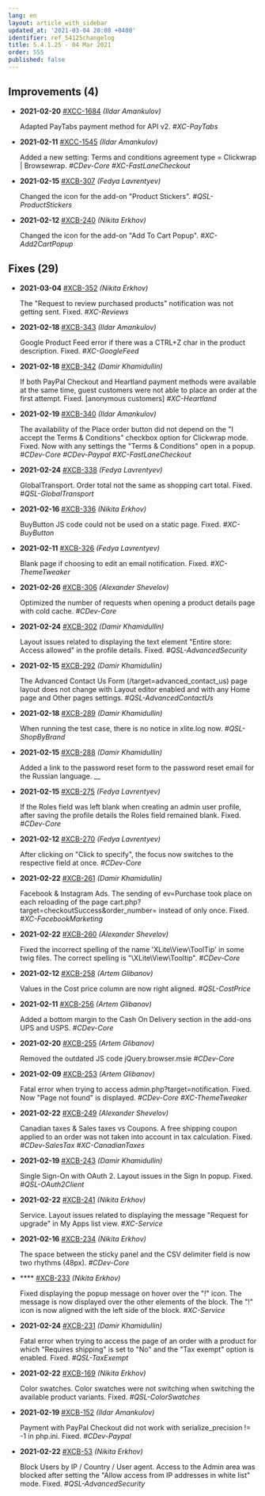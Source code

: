 ```yaml
---
lang: en
layout: article_with_sidebar
updated_at: '2021-03-04 20:08 +0400'
identifier: ref_54125changelog
title: 5.4.1.25 - 04 Mar 2021
order: 555
published: false
---
```

## Improvements (4)
* **2021-02-20** [#XCC-1684](https://sellerlabs.atlassian.net/browse/XCC-1684) _(Ildar Amankulov)_ 

  Adapted PayTabs payment method for API v2. _#XC-PayTabs_

* **2021-02-11** [#XCC-1545](https://sellerlabs.atlassian.net/browse/XCC-1545) _(Ildar Amankulov)_ 

  Added a new setting: Terms and conditions agreement type = Clickwrap | Browsewrap. _#CDev-Core #XC-FastLaneCheckout_

* **2021-02-15** [#XCB-307](https://sellerlabs.atlassian.net/browse/XCB-307) _(Fedya Lavrentyev)_ 

  Changed the icon for the add-on "Product Stickers". _#QSL-ProductStickers_

* **2021-02-12** [#XCB-240](https://sellerlabs.atlassian.net/browse/XCB-240) _(Nikita Erkhov)_ 

  Changed the icon for the add-on "Add To Cart Popup". _#XC-Add2CartPopup_


## Fixes (29)
* **2021-03-04** [#XCB-352](https://sellerlabs.atlassian.net/browse/XCB-352) _(Nikita Erkhov)_ 

  The "Request to review purchased products" notification was not getting sent. Fixed. _#XC-Reviews_

* **2021-02-18** [#XCB-343](https://sellerlabs.atlassian.net/browse/XCB-343) _(Ildar Amankulov)_ 

  Google Product Feed error if there was a CTRL+Z char in the product description. Fixed. _#XC-GoogleFeed_

* **2021-02-18** [#XCB-342](https://sellerlabs.atlassian.net/browse/XCB-342) _(Damir Khamidullin)_ 

  If both PayPal Checkout and Heartland payment methods were available at the same time, guest customers were not able to place an order at the first attempt. Fixed. [anonymous customers] _#XC-Heartland_

* **2021-02-19** [#XCB-340](https://sellerlabs.atlassian.net/browse/XCB-340) _(Ildar Amankulov)_ 

  The availability of the Place order button did not depend on the "I accept the Terms & Conditions" checkbox option for Clickwrap mode. Fixed. Now with any settings the "Terms & Conditions" open in a popup. _#CDev-Core #CDev-Paypal #XC-FastLaneCheckout_

* **2021-02-24** [#XCB-338](https://sellerlabs.atlassian.net/browse/XCB-338) _(Fedya Lavrentyev)_ 

  GlobalTransport. Order total not the same as shopping cart total. Fixed. _#QSL-GlobalTransport_

* **2021-02-16** [#XCB-336](https://sellerlabs.atlassian.net/browse/XCB-336) _(Nikita Erkhov)_ 

  BuyButton JS code could not be used on a static page. Fixed. _#XC-BuyButton_

* **2021-02-11** [#XCB-326](https://sellerlabs.atlassian.net/browse/XCB-326) _(Fedya Lavrentyev)_ 

  Blank page if choosing to edit an email notification. Fixed. _#XC-ThemeTweaker_

* **2021-02-26** [#XCB-306](https://sellerlabs.atlassian.net/browse/XCB-306) _(Alexander Shevelov)_ 

  Optimized the number of requests when opening a product details page with cold cache. _#CDev-Core_

* **2021-02-24** [#XCB-302](https://sellerlabs.atlassian.net/browse/XCB-302) _(Damir Khamidullin)_ 

  Layout issues related to displaying the text element "Entire store: Access allowed" in the profile details. Fixed. _#QSL-AdvancedSecurity_

* **2021-02-15** [#XCB-292](https://sellerlabs.atlassian.net/browse/XCB-292) _(Damir Khamidullin)_ 

  The Advanced Contact Us Form (/target=advanced_contact_us) page layout does not change with Layout editor enabled and with any Home page and Other pages settings. _#QSL-AdvancedContactUs_

* **2021-02-18** [#XCB-289](https://sellerlabs.atlassian.net/browse/XCB-289) _(Damir Khamidullin)_ 

  When running the test case, there is no notice in xlite.log now. _#QSL-ShopByBrand_

* **2021-02-15** [#XCB-288](https://sellerlabs.atlassian.net/browse/XCB-288) _(Damir Khamidullin)_ 

  Added a link to the password reset form to the password reset email for the Russian language. __

* **2021-02-15** [#XCB-275](https://sellerlabs.atlassian.net/browse/XCB-275) _(Fedya Lavrentyev)_ 

  If the Roles field was left blank when creating an admin user profile, after saving the profile details the Roles field remained blank. Fixed.  _#CDev-Core_

* **2021-02-12** [#XCB-270](https://sellerlabs.atlassian.net/browse/XCB-270) _(Fedya Lavrentyev)_ 

  After clicking on "Click to specify", the focus now switches to the respective field at once. _#CDev-Core_

* **2021-02-22** [#XCB-261](https://sellerlabs.atlassian.net/browse/XCB-261) _(Damir Khamidullin)_ 

  Facebook & Instagram Ads. The sending of ev=Purchase took place on each reloading of the page cart.php?target=checkoutSuccess&order_number= <n> instead of only once. Fixed. _#XC-FacebookMarketing_

* **2021-02-22** [#XCB-260](https://sellerlabs.atlassian.net/browse/XCB-260) _(Alexander Shevelov)_ 

  Fixed the incorrect spelling of the name 'XLite\View\ToolTip' in some twig files. The correct spelling is "\XLite\View\Tooltip". _#CDev-Core_

* **2021-02-12** [#XCB-258](https://sellerlabs.atlassian.net/browse/XCB-258) _(Artem Glibanov)_ 

  Values in the Cost price column are now  right aligned. _#QSL-CostPrice_

* **2021-02-11** [#XCB-256](https://sellerlabs.atlassian.net/browse/XCB-256) _(Artem Glibanov)_ 

  Added a bottom margin to the Cash On Delivery section in the add-ons UPS and USPS. _#CDev-Core_

* **2021-02-20** [#XCB-255](https://sellerlabs.atlassian.net/browse/XCB-255) _(Artem Glibanov)_ 

  Removed the outdated JS code jQuery.browser.msie _#CDev-Core_

* **2021-02-09** [#XCB-253](https://sellerlabs.atlassian.net/browse/XCB-253) _(Artem Glibanov)_ 

  Fatal error when trying to access admin.php?target=notification. Fixed. Now "Page not found" is displayed. _#CDev-Core #XC-ThemeTweaker_

* **2021-02-22** [#XCB-249](https://sellerlabs.atlassian.net/browse/XCB-249) _(Alexander Shevelov)_ 

  Canadian taxes & Sales taxes vs Coupons. A free shipping coupon applied to an order was not taken into account in tax calculation. Fixed. _#CDev-SalesTax #XC-CanadianTaxes_

* **2021-02-19** [#XCB-243](https://sellerlabs.atlassian.net/browse/XCB-243) _(Damir Khamidullin)_ 

  Single Sign-On with OAuth 2. Layout issues in the Sign In popup. Fixed. _#QSL-OAuth2Client_

* **2021-02-22** [#XCB-241](https://sellerlabs.atlassian.net/browse/XCB-241) _(Nikita Erkhov)_ 

  Service. Layout issues related to displaying the message "Request for upgrade" in My Apps list view. _#XC-Service_

* **2021-02-16** [#XCB-234](https://sellerlabs.atlassian.net/browse/XCB-234) _(Nikita Erkhov)_ 

  The space between the sticky panel and the CSV delimiter field is now two rhythms (48px). _#CDev-Core_

* **** [#XCB-233](https://sellerlabs.atlassian.net/browse/XCB-233) _(Nikita Erkhov)_ 

  Fixed displaying the popup message on hover over the "!" icon. The message is now displayed over the other elements of the block. The "!" icon is now aligned with the left side of the block. _#XC-Service_

* **2021-02-24** [#XCB-231](https://sellerlabs.atlassian.net/browse/XCB-231) _(Damir Khamidullin)_ 

  Fatal error when trying to access the page of an order with a product for which "Requires shipping" is set to "No" and the "Tax exempt" option is enabled. Fixed. _#QSL-TaxExempt_

* **2021-02-22** [#XCB-169](https://sellerlabs.atlassian.net/browse/XCB-169) _(Nikita Erkhov)_ 

  Color swatches. Color swatches were not switching when switching the available product variants. Fixed. _#QSL-ColorSwatches_

* **2021-02-19** [#XCB-152](https://sellerlabs.atlassian.net/browse/XCB-152) _(Ildar Amankulov)_ 

  Payment with PayPal Checkout did not work with serialize_precision != -1 in php.ini. Fixed. _#CDev-Paypal_

* **2021-02-22** [#XCB-53](https://sellerlabs.atlassian.net/browse/XCB-53) _(Nikita Erkhov)_ 

  Block Users by IP / Country / User agent. Access to the Admin area was blocked after setting the "Allow access from IP addresses in white list" mode. Fixed. _#QSL-AdvancedSecurity_



